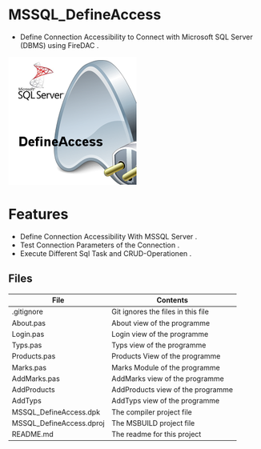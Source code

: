 # MSSQL_DefineAccess
- Define Connection Accessibility to Connect with Microsoft SQL Server (DBMS) using FireDAC .
                   
![](MSSQL_DefineAccess.png) 




# Features  
- Define Connection Accessibility With MSSQL Server .
- Test Connection Parameters of the Connection .
- Execute Different Sql Task and CRUD-Operationen .


## Files

| File | Contents | 
| --- | --- |
| .gitignore | Git ignores the files in this file |
| About.pas | About view of the programme |
| Login.pas | Login view of the programme |
| Typs.pas | Typs view of the programme |
| Products.pas| Products View of the programme  | 
| Marks.pas | Marks Module of the programme |
| AddMarks.pas | AddMarks view of the programme |
| AddProducts | AddProducts view of the programme |
| AddTyps | AddTyps view of the programme |
| MSSQL_DefineAccess.dpk | The compiler project file |
| MSSQL_DefineAccess.dproj | The MSBUILD project file |
| README.md | The readme for this project |
